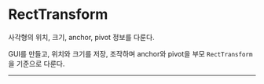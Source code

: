 # RectTransform
사각형의 위치, 크기, anchor, pivot 정보를 다룬다.

 GUI를 만들고, 위치와 크기를 저장, 조작하며 anchor와 pivot을 부모 `RectTransform`을 기준으로 다룬다.
 - - -